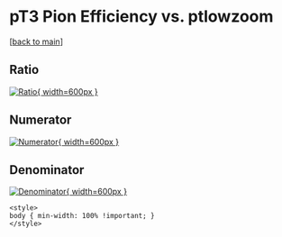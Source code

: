 # pT3 Pion Efficiency vs. ptlowzoom

[[back to main](./)]



## Ratio

[![Ratio](../mtv/var/pT3_211_eff_ptlowzoom.png){ width=600px }](../mtv/var/pT3_211_eff_ptlowzoom.pdf)

## Numerator

[![Numerator](../mtv/num/pT3_211_eff_ptlowzoom_num.png){ width=600px }](../mtv/num/pT3_211_eff_ptlowzoom_num.pdf)

## Denominator

[![Denominator](../mtv/den/pT3_211_eff_ptlowzoom_den.png){ width=600px }](../mtv/den/pT3_211_eff_ptlowzoom_den.pdf)


``` {=html}
<style>
body { min-width: 100% !important; }
</style>
```
